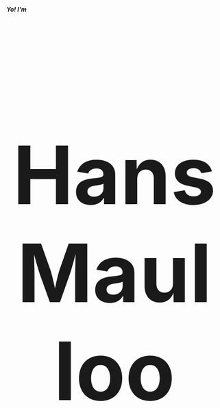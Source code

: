 <link rel="stylesheet" href="./css/glitcher.css" />
<h5 style="padding: 0; margin: 0;" class="title-style">Yo! I'm </h5>
<h4 class="title-style glitch glitch-text name" style="font-size: calc(1vw + 4vh + 2vmin); text-align: center" data-text="Akhil">Hans Maulloo</h4>